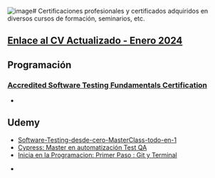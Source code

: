 ![image](https://github.com/matiassinare/Certificaciones/assets/85135296/72da113c-3b74-4c45-99cc-a25f649b917e)# Certificaciones profesionales y certificados adquiridos en diversos cursos de formación, seminarios, etc.

## [Enlace al CV Actualizado - Enero 2024](CV-Matias-Sinare.pdf)

## Programación

### [Accredited Software Testing Fundamentals Certification](http://badgr.com/public/assertions/TUVhAmV7QBe3XJySOKEoqA)
-
## Udemy
* [Software-Testing-desde-cero-MasterClass-todo-en-1](Programacion/Certificacion_Udemy-Software_Testing.pdf)
* [Cypress: Master en automatización Test QA](Programacion/Certificacion_Udemy-Automatizacion_Cypress.pdf)
* [Inicia en la Programacion: Primer Paso : Git y Terminal](Programacion/CertificacionUdemy-Git_GitHub.pdf)
-
